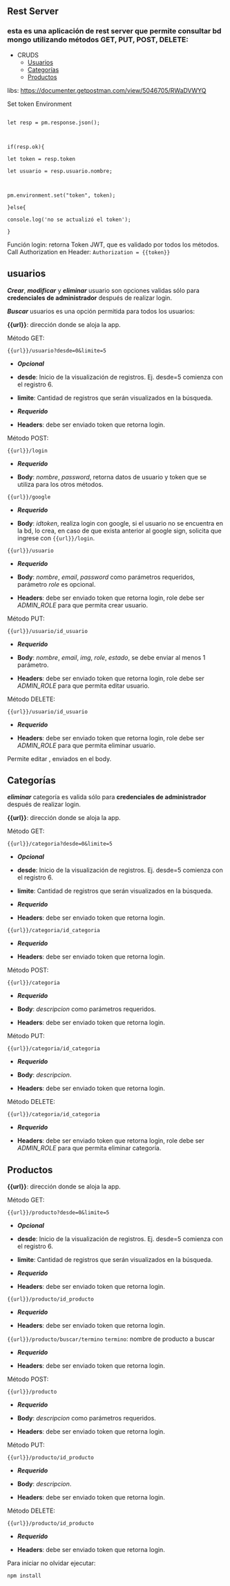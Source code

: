 
## Rest Server

  

### esta es una aplicación de rest server que permite consultar bd mongo utilizando métodos GET, PUT, POST, DELETE:
* CRUDS
     * [Usuarios](#usuarios)
     * [Categorías](#categorias)
     * [Productos](#productos)
  

libs: https://documenter.getpostman.com/view/5046705/RWaDVWYQ

  

Set token Environment

```

let resp = pm.response.json();

  

if(resp.ok){

let token = resp.token

let usuario = resp.usuario.nombre;

  

pm.environment.set("token", token);

}else{

console.log('no se actualizó el token');

}

```

Función login: retorna Token JWT, que es validado por todos los métodos.
Call Authorization en Header: `Authorization = {{token}}`

  
## usuarios
**_Crear_**, **_modificar_** y **_eliminar_** usuario son opciones validas sólo para **credenciales de administrador** después de realizar login.

  

**_Buscar_** usuarios es una opción permitida para todos los usuarios:

  

**{{url}}**: dirección donde se aloja la app.

Método GET:

`{{url}}/usuario?desde=0&limite=5`

*  **_Opcional_**

*  **desde**: Inicio de la visualización de registros. Ej. desde=5 comienza con el registro 6.

*  **limite**: Cantidad de registros que serán visualizados en la búsqueda.

*  **_Requerido_**

*  **Headers**: debe ser enviado token que retorna login.

  

Método POST:

`{{url}}/login`

*  **_Requerido_**

*  **Body**: *nombre*, *password*, retorna datos de usuario y token que se utiliza para los otros métodos.

  

`{{url}}/google`

*  **_Requerido_**

*  **Body**: *idtoken*, realiza login con google, si el usuario no se encuentra en la bd, lo crea, en caso de que exista anterior al google sign, solicita que ingrese con `{{url}}/login`.

`{{url}}/usuario`

*  **_Requerido_**

*  **Body**: *nombre*, *email*, *password* como parámetros requeridos, parámetro *role* es opcional.

*  **Headers**: debe ser enviado token que retorna login, role debe ser *ADMIN_ROLE* para que permita crear usuario.

  

Método PUT:

`{{url}}/usuario/id_usuario`

*  **_Requerido_**

*  **Body**: *nombre*, *email*, *img*, *role*, *estado*, se debe enviar al menos 1 parámetro.

*  **Headers**: debe ser enviado token que retorna login, role debe ser *ADMIN_ROLE* para que permita editar usuario.

  

Método DELETE:

`{{url}}/usuario/id_usuario`

*  **_Requerido_**

*  **Headers**: debe ser enviado token que retorna login, role debe ser *ADMIN_ROLE* para que permita eliminar usuario.

Permite editar , enviados en el body.

  ## Categorías
**_eliminar_** categoría es valida sólo para **credenciales de administrador** después de realizar login.

**{{url}}**: dirección donde se aloja la app.

Método GET:

`{{url}}/categoria?desde=0&limite=5`

*  **_Opcional_**

*  **desde**: Inicio de la visualización de registros. Ej. desde=5 comienza con el registro 6.

*  **limite**: Cantidad de registros que serán visualizados en la búsqueda.

*  **_Requerido_**

*  **Headers**: debe ser enviado token que retorna login.

`{{url}}/categoria/id_categoria`

*  **_Requerido_**

*  **Headers**: debe ser enviado token que retorna login.

Método POST:

`{{url}}/categoria`

*  **_Requerido_**

*  **Body**: *descripcion* como parámetros requeridos.

*  **Headers**: debe ser enviado token que retorna login.

Método PUT:

`{{url}}/categoria/id_categoria`

*  **_Requerido_**

*  **Body**: *descripcion*.

*  **Headers**: debe ser enviado token que retorna login.
  
Método DELETE:

`{{url}}/categoria/id_categoria`

*  **_Requerido_**

*  **Headers**: debe ser enviado token que retorna login, role debe ser *ADMIN_ROLE* para que permita eliminar categoría.

## Productos

**{{url}}**: dirección donde se aloja la app.

Método GET:

`{{url}}/producto?desde=0&limite=5`

*  **_Opcional_**

*  **desde**: Inicio de la visualización de registros. Ej. desde=5 comienza con el registro 6.

*  **limite**: Cantidad de registros que serán visualizados en la búsqueda.

*  **_Requerido_**

*  **Headers**: debe ser enviado token que retorna login.

`{{url}}/producto/id_producto`

*  **_Requerido_**

*  **Headers**: debe ser enviado token que retorna login.

`{{url}}/producto/buscar/termino`
`termino`: nombre de producto a buscar

*  **_Requerido_**

*  **Headers**: debe ser enviado token que retorna login.

Método POST:

`{{url}}/producto`

*  **_Requerido_**

*  **Body**: *descripcion* como parámetros requeridos.

*  **Headers**: debe ser enviado token que retorna login.

Método PUT:

`{{url}}/producto/id_producto`

*  **_Requerido_**

*  **Body**: *descripcion*.

*  **Headers**: debe ser enviado token que retorna login.
  
Método DELETE:

`{{url}}/producto/id_producto`

*  **_Requerido_**

*  **Headers**: debe ser enviado token que retorna login.



Para iniciar no olvidar ejecutar:

```npm install```

